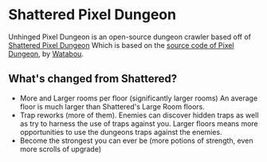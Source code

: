# Shattered Pixel Dungeon

Unhinged Pixel Dungeon is an open-source dungeon crawler based off of  [Shattered Pixel Dungeon](https://shatteredpixel.com/shatteredpd/) Which is based on the [source code of Pixel Dungeon](https://github.com/00-Evan/pixel-dungeon-gradle), by [Watabou](https://watabou.itch.io/).

## What's changed from Shattered?
- More and Larger rooms per floor (significantly larger rooms) An average floor is much larger than Shattered's Large Room floors.
- Trap reworks (more of them). Enemies can discover hidden traps as well as try to harness the use of traps against you. Larger floors means more opportunities to use the dungeons traps against the enemies.
- Become the strongest you can ever be (more potions of strength, even more scrolls of upgrade)